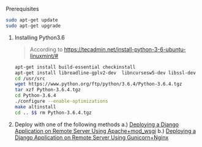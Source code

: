 Prerequisites
```bash
sudo apt-get update
sudo apt-get upgrade
```

1. Installing Python3.6
    > According to https://tecadmin.net/install-python-3-6-ubuntu-linuxmint/#
    ```bash
    apt-get install build-essential checkinstall
    apt-get install libreadline-gplv2-dev  libncursesw5-dev libssl-dev libsqlite3-dev tk-dev libgdbm-dev libc6-dev libbz2-dev
    cd /usr/src
    wget https://www.python.org/ftp/python/3.6.4/Python-3.6.4.tgz
    tar xzf Python-3.6.4.tgz
    cd Python-3.6.4
    ./configure --enable-optimizations
    make altinstall
    cd .. $$ rm Python-3.6.4.tgz
    ```
2. Deploy with one of the following methods
    a.) [Deploying a Django Application on Remote Server Using Apache+mod_wsgi](deploy_django.md)
    b.) [Deploying a Django Application on Remote Server Using Gunicorn+Nginx](deploy_django_gunicorn_nginx.md)